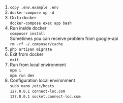 1. ```copy .env.example .env```
2. ```docker-compose up -d```
3. Go to docker\
   ```docker-compose exec app bash```
4. Run inside docker\
   ```composer install```\
   Sometimes you can receive problem from google-api\
   ```rm -rf ~/.composer/cache```
5. ```php artisan migrate```
6. Exit from docker\
   ```exit```
7. Run from local environment\
   ```npm i```\
   ```npm run dev```
8. Configuration local environment\
   ```sudo nano /etc/hosts```\
   ```127.0.0.1 connect-loc.com```\
   ```127.0.0.1 socket.connect-loc.com```
